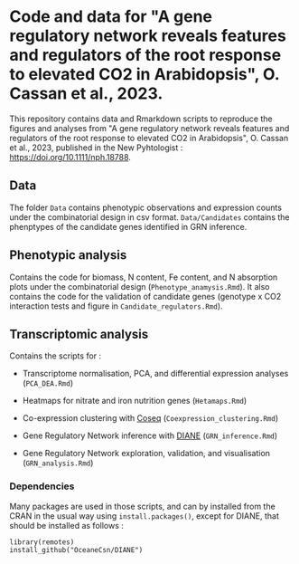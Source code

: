 # Code and data for "A gene regulatory network reveals features and regulators of the root response to elevated CO2 in Arabidopsis", O. Cassan et al., 2023.


This repository contains data and Rmarkdown scripts to reproduce the figures and analyses from "A gene regulatory network reveals features and regulators of the root response to elevated CO2 in Arabidopsis", O. Cassan et al., 2023, published in the New Pyhtologist : https://doi.org/10.1111/nph.18788.


## Data

The folder `Data` contains phenotypic observations and expression counts under the combinatorial design in csv format. `Data/Candidates` contains the phenptypes of the candidate genes identified in GRN inference.

## Phenotypic analysis

Contains the code for biomass, N content, Fe content, and N absorption plots under the combinatorial design (`Phenotype_anamysis.Rmd`).
It also contains the code for the validation of candidate genes (genotype x CO2 interaction tests and figure in `Candidate_regulators.Rmd`).

## Transcriptomic analysis

Contains the scripts for : 

+ Transcriptome normalisation, PCA, and differential expression analyses (`PCA_DEA.Rmd`)

+ Heatmaps for nitrate and iron nutrition genes (`Hetamaps.Rmd`)

+ Co-expression clustering with [Coseq](https://www.bioconductor.org/packages/release/bioc/html/coseq.html) (`Coexpression_clustering.Rmd`)

+ Gene Regulatory Network inference with [DIANE](https://oceanecsn.github.io/DIANE/) (`GRN_inference.Rmd`)

+ Gene Regulatory Network exploration, validation, and visualisation (`GRN_analysis.Rmd`)


### Dependencies


Many packages are used in those scripts, and can by installed from the CRAN in the usual way using `install.packages()`, except for DIANE, that should be installed as follows :


```
library(remotes)
install_github("OceaneCsn/DIANE")
```